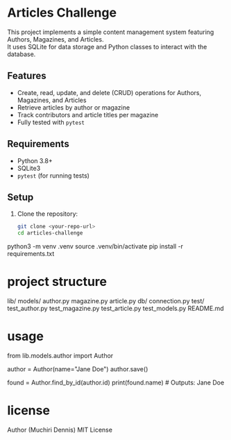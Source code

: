 # Articles Challenge

This project implements a simple content management system featuring Authors, Magazines, and Articles.  
It uses SQLite for data storage and Python classes to interact with the database.

## Features

- Create, read, update, and delete (CRUD) operations for Authors, Magazines, and Articles  
- Retrieve articles by author or magazine  
- Track contributors and article titles per magazine  
- Fully tested with `pytest`

## Requirements

- Python 3.8+  
- SQLite3  
- `pytest` (for running tests)

## Setup

1. Clone the repository:  
   ```bash
   git clone <your-repo-url>
   cd articles-challenge
python3 -m venv .venv
source .venv/bin/activate
pip install -r requirements.txt

# project structure
lib/
  models/
    author.py
    magazine.py
    article.py
  db/
    connection.py
test/
  test_author.py
  test_magazine.py
  test_article.py
  test_models.py
README.md

# usage
from lib.models.author import Author

author = Author(name="Jane Doe")
author.save()

found = Author.find_by_id(author.id)
print(found.name)  # Outputs: Jane Doe

# license
Author (Muchiri Dennis)
MIT License

